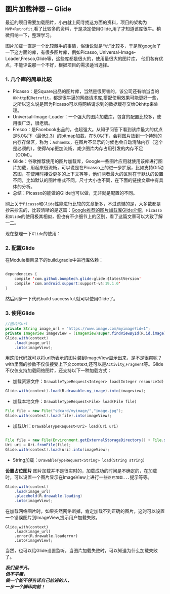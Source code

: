 ## 图片加载神器 -- Glide ##

最近的项目需要加载图片，小白就上网寻找这方面的资料，项目的架构为`MVP+Retrofit`,看了比较多的资料，于是决定使用Glide,用了才知道该库很牛。稍微归纳一下，整理学习。

图片加载一直是一个比较棘手的事情，俗话说就是`“坑”`比较多，于是就google了一下这方面的库，有很多图片库，例如Picasso, Universal-Image-Loader,Fresco,Glide等，这些库都是很火的，使用量很大的图片库， 他们各有优点，不能评说那一个不好，根据项目的需求适当选择。

### 1. 几个库的简单比较

 - Picasso：是Square出品的图片库，当然是很厉害的，该公司还有响当当的`Okhttp`和`Retrofit`，都是很牛逼的网络请求库,搭配使用效果可能更好一些，之所以这么说是因为Picasso可以将网络请求到的数据缓存交给Okhttp来处理。
 - Universal-Image-Loader：一个强大的图片加载库，包含的配置比较多，使用很广泛，很老牌。
 - Fresco：是Facebook出品的，也超强大。从知乎问答下看到该库最大的优点是5.0以下（最低2.3）的bitmap加载，在5.0以下，会将图片放到一个特别的内存存储区，称为：`Ashmem区`，在图片不显示的时候也会自动清除内存（这个是必须的），使得App更加流畅，减少图片内存占用引发的内存不足（OOM）。
 - Glide：谷歌推荐使用的图片加载库，Google一些图片应用就使用该库进行图片加载，用起来很流畅，可以说是在Picasso上的进一步扩展，比如支持Gif动态图，在使用时接受更多的上下文等等，他们两者最大的区别在于默认的设置不同，比如默认的图片格式不同，尺寸大小也不同，在下面的链接文章中有具体的分析。
 - 总结：Picasso的能做的Glide也可以做，无非就是配置的不同。

网上关于`Picasso`和`Glide`性能进行比较的文章挺多，不过遗憾的是，大多数都是抄来抄去的，比较清晰的是这篇：[Google推荐的图片加载库Glide介绍][1]，`Picasso`和`Glide`的使用极其相似，但也有不少细节上的区别，看了这篇文章可以大致了解一二。

现在整理一下`Glide`的使用：

### 2. 配置Glide
在Module根目录下的build.gradle中进行库依赖：

``` java

dependencies {
	compile 'com.github.bumptech.glide:glide:$latestVersion'
    compile 'com.android.support:support-v4:19.1.0'
}
```
然后同步一下代码build successful,就可以使用Glide了。
### 3. 使用Glide

``` java
//图片的url
private String image_url = "https://www.image.com/myimage?id=1";
private ImageView imageView = (ImageView)super.findViewById(R.id.image);
Glide.with(context)
	.load(image_url)
    .into(imageView);
```
用这段代码就可以将url所表示的图片装到ImageView显示出来，是不是很爽呢？
with里面的参数不仅仅接受上下文context,还可以是`Activity`,`Fragment`等。Glide不仅仅支持加载网络图片，还支持以下一种加载方式：

 - 加载资源文件：`DrawableTypeRequest<Integer> load(Integer resourceId)`

``` java
Glide.with(context).load(R.drawable.my_image).into(imageview);
```

 - 加载本地文件：`DrawableTypeRequest<File> load(File file)`

``` java
File file = new File("sdcard/myimage/","image.jpg");
Glide.with(context).load(file).into(imageView);
```

 - 加载Uri：`DrawableTypeRequest<Uri> load(Uri uri)`

``` java

File file = new File(Environment.getExternalStorageDirectory() + File.separator +  "image", "image.jpg");
Uri uri = Uri.fromFile(file);
Glide.with(context).load(uri).into(imageView);
```

 - String加载：`DrawableTypeRequest<String> load(String string)`

**设置占位图片**
图片加载并不是很实时的，加载成功的时间是不确定的，在加载时，可以设置一个图片显示在ImageView上进行一些`正在加载...`提示等等。

``` java
Glide.with(context)
	.load(image_url)
    .placehold(R.drawable.loading)
    .into(imageView);
```
在加载网络图片时，如果突然网络断掉，肯定加载不到正确的图片，这时可以设置一个错误图片到ImageView,提示用户加载失败。

``` stylus
Glide.with(context)
	.load(image_url)
    .error(R.drawable.loaderror)
    .into(imageView);
```
当然，也可以给Glide设置监听，当图片加载失败时，可以知道为什么加载失败了。

***我们虽平凡，<br>
但不平庸，<br>
做一个能不停告诉自己前进的人，<br>
一步一个脚印向前！***





  [1]: http://blog.csdn.net/sam_zhang1984/article/details/48524893
